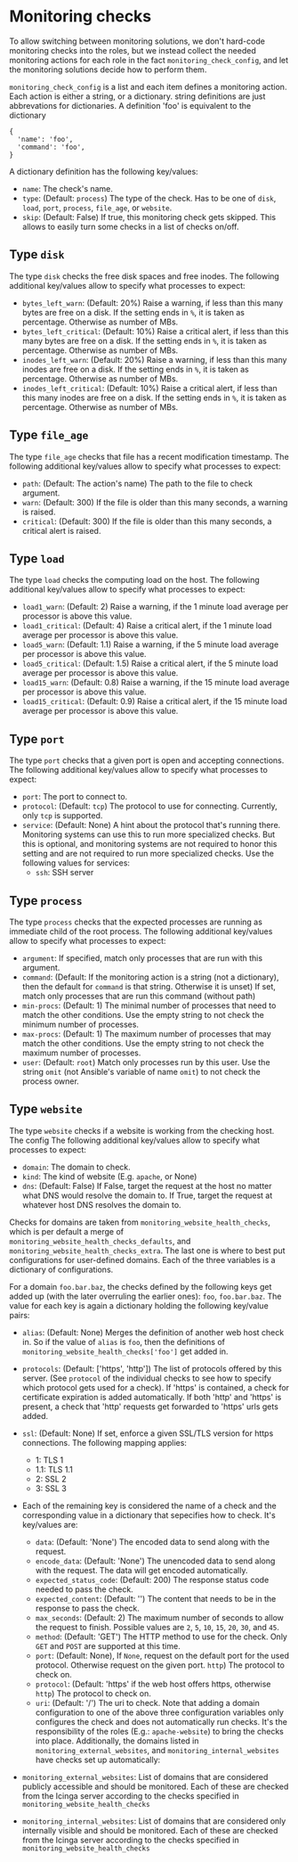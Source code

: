 # Monitoring checks

To allow switching between monitoring solutions, we don't hard-code monitoring
checks into the roles, but we instead collect the needed monitoring actions for
each role in the fact `monitoring_check_config`, and let the monitoring
solutions decide how to perform them.

`monitoring_check_config` is a list and each item defines a monitoring
action. Each action is either a string, or a dictionary. string definitions are
just abbrevations for dictionaries. A definition 'foo' is equivalent to the
dictionary

```
{
  'name': 'foo',
  'command': 'foo',
}
```

A dictionary definition has the following key/values:
* `name`: The check's name.
* `type`: (Default: `process`) The type of the check. Has to be one of `disk`,
  `load`, `port`, `process`, `file_age`, or `website`.
* `skip`: (Default: False) If true, this monitoring check gets skipped. This
  allows to easily turn some checks in a list of checks on/off.



## Type `disk`

The type `disk` checks the free disk spaces and free inodes. The following
additional key/values allow to specify what processes to expect:
* `bytes_left_warn`: (Default: 20%) Raise a warning, if less than this many
  bytes are free on a disk. If the setting ends in `%`, it is taken as
  percentage. Otherwise as number of MBs.
* `bytes_left_critical`: (Default: 10%) Raise a critical alert, if less than
  this many bytes are free on a disk. If the setting ends in `%`, it is taken as
  percentage. Otherwise as number of MBs.
* `inodes_left_warn`: (Default: 20%) Raise a warning, if less than this many
  inodes are free on a disk. If the setting ends in `%`, it is taken as
  percentage. Otherwise as number of MBs.
* `inodes_left_critical`: (Default: 10%) Raise a critical alert, if less than
  this many inodes are free on a disk. If the setting ends in `%`, it is taken as
  percentage. Otherwise as number of MBs.


## Type `file_age`

The type `file_age` checks that file has a recent modification timestamp.  The
following additional key/values allow to specify what processes to expect:
* `path`: (Default: The action's name) The path to the file to check argument.
* `warn`: (Default: 300) If the file is older than this many seconds, a warning
  is raised.
* `critical`: (Default: 300) If the file is older than this many seconds, a
  critical alert is raised.


## Type `load`

The type `load` checks the computing load on the host. The following additional
key/values allow to specify what processes to expect:
* `load1_warn`: (Default: 2) Raise a warning, if the 1 minute load average per
  processor is above this value.
* `load1_critical`: (Default: 4) Raise a critical alert, if the 1 minute load
  average per processor is above this value.
* `load5_warn`: (Default: 1.1) Raise a warning, if the 5 minute load average per
  processor is above this value.
* `load5_critical`: (Default: 1.5) Raise a critical alert, if the 5 minute load
  average per processor is above this value.
* `load15_warn`: (Default: 0.8) Raise a warning, if the 15 minute load average per
  processor is above this value.
* `load15_critical`: (Default: 0.9) Raise a critical alert, if the 15 minute load
  average per processor is above this value.


## Type `port`

The type `port` checks that a given port is open and accepting
connections. The following additional key/values allow to specify what
processes to expect:
* `port`: The port to connect to.
* `protocol`: (Default: `tcp`) The protocol to use for
  connecting. Currently, only `tcp` is supported.
* `service`: (Default: None) A hint about the protocol that's running
  there. Monitoring systems can use this to run more specialized
  checks. But this is optional, and monitoring systems are not
  required to honor this setting and are not required to run more
  specialized checks. Use the following values for services:
  * `ssh`: SSH server


## Type `process`

The type `process` checks that the expected processes are running as immediate
child of the root process. The following additional key/values allow to specify
what processes to expect:
* `argument`: If specified, match only processes that are run with this
  argument.
* `command`: (Default: If the monitoring action is a string (not a dictionary),
  then the default for `command` is that string. Otherwise it is unset) If set,
  match only processes that are run this command (without path)
* `min-procs`: (Default: 1) The minimal number of processes that need to match
  the other conditions. Use the empty string to not check the minimum number of
  processes.
* `max-procs`: (Default: 1) The maximum number of processes that may match the
  other conditions. Use the empty string to not check the maximum number of
  processes.
* `user`: (Default: `root`) Match only processes run by this user. Use the
  string `omit` (not Ansible's variable of name `omit`) to not check the process
  owner.

## Type `website`

The type `website` checks if a website is working from the checking host. The config The
following additional key/values allow to specify what processes to expect:
* `domain`: The domain to check.
* `kind`: The kind of website (E.g. `apache`, or None)
* `dns`: (Default: False) If False, target the request at the host no
  matter what DNS would resolve the domain to. If True, target the
  request at whatever host DNS resolves the domain to.

Checks for domains are taken from `monitoring_website_health_checks`, which is
per default a merge of `monitoring_website_health_checks_defaults`, and
`monitoring_website_health_checks_extra`. The last one is where to best put
configurations for user-defined domains. Each of the three variables is a
dictionary of configurations.

For a domain `foo.bar.baz`, the checks defined by the following keys get added
up (with the later overruling the earlier ones): `foo`, `foo.bar.baz`. The value
for each key is again a dictionary holding the following key/value pairs:
* `alias`: (Default: None) Merges the definition of another web host check
  in. So if the value of `alias` is `foo`, then the definitions of
  `monitoring_website_health_checks['foo']` get added in.
* `protocols`: (Default: ['https', 'http']) The list of protocols offered by
  this server. (See `protocol` of the individual checks to see how to specify
  which protocol gets used for a check). If 'https' is contained, a check for
  certificate expiration is added automatically. If both 'http' and 'https' is
  present, a check that 'http' requests get forwarded to 'https' urls gets
  added.
* `ssl`: (Default: None) If set, enforce a given SSL/TLS version for https
  connections. The following mapping applies:
    * 1: TLS 1
    * 1.1: TLS 1.1
    * 2: SSL 2
    * 3: SSL 3
* Each of the remaining key is considered the name of a check and the
  corresponding value in a dictionary that sepecifies how to check. It's
  key/values are:
    * `data`: (Default: 'None') The encoded data to send along with the request.
    * `encode_data`: (Default: 'None') The unencoded data to send along with the
      request. The data will get encoded automatically.
    * `expected_status_code`: (Default: 200) The response status code needed to
      pass the check.
    * `expected_content`: (Default: '') The content that needs to be in the
      response to pass the check.
    * `max_seconds`: (Default: 2) The maximum number of seconds to allow the
      request to finish. Possible values are `2`, `5`, `10`, `15`, `20`, `30`,
      and `45`.
    * `method`: (Default: 'GET') The HTTP method to use for the check. Only
      `GET` and `POST` are supported at this time.
    * `port`: (Default: None), If `None`, request on the default port for the
      used protocol. Otherwise request on the given port.  `http`) The protocol
      to check on.
    * `protocol`: (Default: 'https' if the web host offers https, otherwise
      `http`) The protocol to check on.
    * `uri`: (Default: '/') The uri to check.
Note that adding a domain configuration to one of the above three configuration
variables only configures the check and does not automatically run checks. It's
the responsibility of the roles (E.g.: `apache-website`) to bring the checks
into place. Additionally, the domains listed in `monitoring_external_websites`,
and `monitoring_internal_websites` have checks set up automatically:

* `monitoring_external_websites`: List of domains that are considered publicly
  accessible and should be monitored. Each of these are checked from the Icinga
  server according to the checks specified in `monitoring_website_health_checks`
* `monitoring_internal_websites`: List of domains that are considered only
  internally visible and should be monitored. Each of these are checked from the
  Icinga server according to the checks specified in
  `monitoring_website_health_checks`
